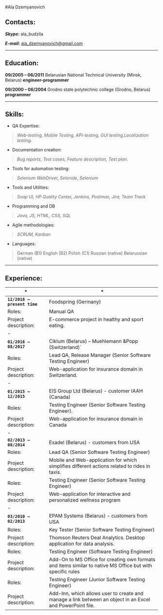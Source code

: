 #Ala Dzemyanovich

Contacts:
----

***Skype:*** ala_budzila

***E-mail:*** ala_dzemyanovich@gmail.com

***

Education:
----

**09/2005 – 06/2011** Belarusian National Technical University (Minsk, Belarus) **engineer-programmer**

**09/2000 – 06/2004** Grodno state polytechnic college (Grodno, Belarus) **programmer**

***

Skills:
----

- QA Expertise:
> *Web-testing, Mobile Testing, API-testing, GUI testing,Localization testing.*
- Documentation creation:
> *Bug reports, Test cases, Feature description, Test plan.*
- Tools for automation testing:
> *Selenium WebDriver, Selenide, Selenium*
- Tools and Utilities:
> *Soap UI, HP Quality Center, Jenkins, Postman, Jira, Team Track*
- Programming and DB
> *Java, JS, HTML, CSS, SQL*
- Agile methodologies:
> *SCRUM, Kanban*
- Languages:
> German (B1)
> English (B2)
> Polish (C1)
> Russian (native)
> Belarussian (native)

***

Experience:
----


*|*
------------ | -------------
**`12/2018 – present time`** | Foodspring (Germany)
Roles:| Manual QA
Project description: |E-commerce project in healthy and sport eating.
|-|
**`01/2016 – 08/2017`** | Ciklum (Belarus) – Muehlemann &Popp (Switzerland)`
Roles:| Lead QA, Release Manager (Senior Software Testing Engineer)
Project description: |Web-application for insurance domain in Switzerland.
|-|
**`01/2015 – 12/2015`** | EIS Group Ltd (Belarus) - customer IAAH (Canada)
Roles:| Testing Engineer (Senior Software Testing Engineer).
Project description: |Web-application for insurance domain in Canada
|-|
**`02/2013 –08/2014`** | Exadel (Belarus) - customers from USA
Roles:| Lead QA (Senior Software Testing Engineer)
Project description: |Mobile and Web-application for which simplifies different actions related to rides in taxis. 
Roles:| Testing Engineer (Senior Software Testing Engineer)
Project description: |Web-application for interactive and personalized wellness program 
|-|
**`03/2010 – 02/2013`** | EPAM Systems (Belarus) - customers from USA
Roles:| Key Tester (Senior Software Testing Engineer)
Project description: |Thomson Reuters Deal Analytics. Desktop application for data analysis. 
Roles:| Testing Engineer (Software Testing Engineer)
Project description: |Add-On to MS Office for creating own formats and items similar to native MS Office but with specific rules
Roles:| Testing Engineer (Junior Software Testing Engineer)
Project description: |Add-Inn, which allows user to create and manage a link between an object in an Excel and PowerPoint file.